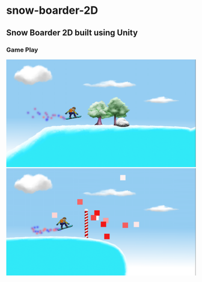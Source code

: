 # snow-boarder-2D
## Snow Boarder 2D built using Unity

### Game Play
![alt text](https://github.com/ericseonulee/snow-boarder-2D/blob/main/screenshot_1.png?raw=true)
![alt text](https://github.com/ericseonulee/snow-boarder-2D/blob/main/screenshot_2.png?raw=true)
